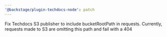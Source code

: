 ```yaml
---
'@backstage/plugin-techdocs-node': patch
---
```


Fix Techdocs S3 publisher to include bucketRootPath in requests. Currently, requests made to S3 are omitting this path and fail with a 404
